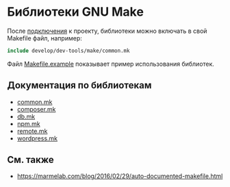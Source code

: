 # Библиотеки GNU Make

После [подключения](../../README.md) к проекту, библиотеки можно включать в свой Makefile файл,
например:

```makefile
include develop/dev-tools/make/common.mk
```

Файл [Makefile.example](Makefile.example) показывает пример использования библиотек.

## Документация по библиотекам

- [common.mk](common.md)
- [composer.mk](composer.md)
- [db.mk](db.md)
- [npm.mk](npm.md)
- [remote.mk](remote.md)
- [wordpress.mk](wordpress.md)

## См. также

- https://marmelab.com/blog/2016/02/29/auto-documented-makefile.html
